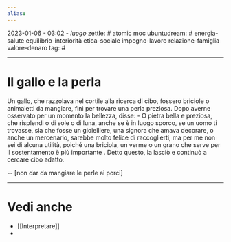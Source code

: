 ```yaml
---
alias: 
---
```

2023-01-06 - 03:02 - *luogo*
zettle: # atomic moc
ubuntudream: # energia-salute equilibrio-interiorità etica-sociale impegno-lavoro relazione-famiglia valore-denaro 
tag: #

---
# Il gallo e la perla
Un gallo, che razzolava nel cortile alla ricerca di cibo, fossero briciole o animaletti da mangiare, finì per trovare una perla preziosa. Dopo averne osservato per un momento la bellezza, disse: - O pietra bella e preziosa, che risplendi o di sole o di luna, anche se è in luogo sporco, se un uomo ti trovasse, sia che fosse un gioielliere, una signora che amava decorare, o anche un mercenario, sarebbe molto felice di raccoglierti, ma per me non sei di alcuna utilità, poiché una briciola, un verme o un grano che serve per il sostentamento è più importante . Detto questo, la lasciò e continuò a cercare cibo adatto.

--
[non dar da mangiare le perle ai porci]



---
# Vedi anche
- [[Interpretare]]
- 